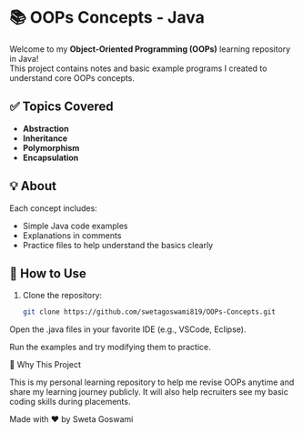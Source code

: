 # 📚 OOPs Concepts - Java

Welcome to my **Object-Oriented Programming (OOPs)** learning repository in Java!  
This project contains notes and basic example programs I created to understand core OOPs concepts.

## ✅ Topics Covered

- **Abstraction**  
- **Inheritance**  
- **Polymorphism**  
- **Encapsulation**

## 💡 About

Each concept includes:
- Simple Java code examples  
- Explanations in comments  
- Practice files to help understand the basics clearly

## 🚀 How to Use

1. Clone the repository:
   ```bash
   git clone https://github.com/swetagoswami819/OOPs-Concepts.git

Open the .java files in your favorite IDE (e.g., VSCode, Eclipse).

Run the examples and try modifying them to practice.

📖 Why This Project

This is my personal learning repository to help me revise OOPs anytime and share my learning journey publicly.
It will also help recruiters see my basic coding skills during placements.

Made with ❤️ by Sweta Goswami




